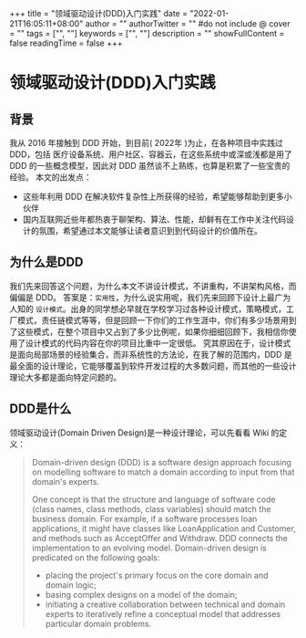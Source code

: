 +++
title = "领域驱动设计(DDD)入门实践"
date = "2022-01-21T16:05:11+08:00"
author = ""
authorTwitter = "" #do not include @
cover = ""
tags = ["", ""]
keywords = ["", ""]
description = ""
showFullContent = false
readingTime = false
+++

# 领域驱动设计(DDD)入门实践
## 背景
我从 2016 年接触到 DDD 开始，到目前( 2022年 )为止，在各种项目中实践过 DDD，包括 医疗设备系统、用户社区、容器云，在这些系统中或深或浅都是用了 DDD 的一些概念模型，因此对 DDD 虽然谈不上熟练，也算是积累了一些宝贵的经验。
本文的出发点：
- 这些年利用 DDD 在解决软件复杂性上所获得的经验，希望能够帮助到更多小伙伴
- 国内互联网近些年都热衷于聊架构、算法、性能，却鲜有在工作中关注代码设计的氛围，希望通过本文能够让读者意识到到代码设计的价值所在。


## 为什么是DDD
我们先来回答这个问题，为什么本文不讲设计模式，不讲重构，不讲架构风格，而偏偏是 DDD。
答案是：`实用性`，为什么说实用呢，我们先来回顾下设计上最广为人知的 `设计模式`。出身的同学想必早就在学校学习过各种设计模式，策略模式，工厂模式，责任链模式等等，但是回顾一下你们的工作生涯中，你们有多少场景用到了这些模式，在整个项目中又占到了多少比例呢，如果你细细回顾下，我相信你使用了设计模式的代码内容在你的项目比重中一定很低。
究其原因在于，设计模式是面向局部场景的经验集合，而非系统性的方法论，在我了解的范围内，DDD 是最全面的设计理论，它能够覆盖到软件开发过程的大多数问题，而其他的一些设计理论大多都是面向特定问题的。


## DDD是什么
领域驱动设计(Domain Driven Design)是一种设计理论，可以先看看 Wiki 的定义：
> Domain-driven design (DDD) is a software design approach focusing on modelling software to match a domain according to input from that domain's experts.
> 
> One concept is that the structure and language of software code (class names, class methods, class variables) should match the business domain. For example, if a software processes loan applications, it might have classes like LoanApplication and Customer, and methods such as AcceptOffer and Withdraw.
> DDD connects the implementation to an evolving model.
> Domain-driven design is predicated on the following goals:
> - placing the project's primary focus on the core domain and domain logic;
> - basing complex designs on a model of the domain;
> - initiating a creative collaboration between technical and domain experts to iteratively refine a conceptual model that addresses particular domain problems.

